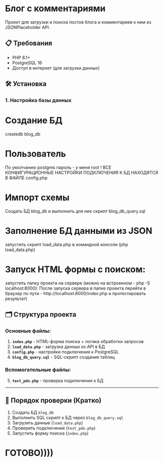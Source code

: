 # Блог с комментариями

Проект для загрузки и поиска постов блога и комментариев к ним из JSONPlaceholder API.

## 📋 Требования

- PHP 8.1+
- PostgreSQL 16
- Доступ в интернет (для загрузки данных)

## 🛠️ Установка

### 1. Настройка базы данных

# Создание БД
createdb blog_db

# Пользователь
По умолчанию postgres
пароль - у меня root
! ВСЕ КОНФИГУРАЦИОННЫЕ НАСТРОЙКИ ПОДКЛЮЧЕНИЯ К БД НАХОДЯТСЯ В ФАЙЛЕ config.php 

# Импорт схемы
Создать БД blog_db и выполнить для нее скрипт blog_db_query.sql

# Заполнение БД данными из JSON
запустить скрипт load_data.php в командной консоли (php load_data.php)

# Запуск HTML формы с поиском:
запустить папку проекта на сервере (можно на встроенном - php -S localhost:8000):
После запуска сервера в папке проекта перейти в браузер по пути - http://localhost:8000/index.php
и протестировать результат)

## 🗂 Структура проекта

### Основные файлы:
1. **`index.php`** - HTML-форма поиска + логика обработки запросов
2. **`load_data.php`** - загрузка данных из API в БД
3. **`config.php`** - настройки подключения к PostgreSQL
4. **`blog_db_query.sql`** - SQL-скрипт создания таблиц

### Вспомогательные файлы:
5. **`test_pdo.php`** - проверка подключения к БД

---

## 🔄 Порядок проверки (Кратко)
1. Создать БД `blog_db`
1. Выполнить SQL скрипт к БД через `blog_db_query.sql`
2. Загрузить данные (`load_data.php`)
3. Проверить подключение (`test_pdo.php`)
4. Запустить форму поиска (`index.php`)

# ГОТОВО))))

